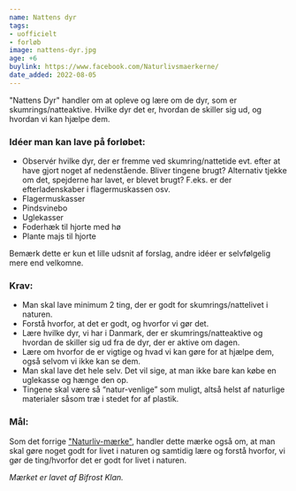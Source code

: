 ```yaml
---
name: Nattens dyr
tags:
- uofficielt
- forløb
image: nattens-dyr.jpg
age: +6
buylink: https://www.facebook.com/Naturlivsmaerkerne/
date_added: 2022-08-05
---
```

"Nattens Dyr" handler om at opleve og lære om de dyr, som er skumrings/natteaktive. Hvilke dyr det er, hvordan de skiller sig ud, og hvordan vi kan hjælpe dem. 

### Idéer man kan lave på forløbet: 
* Observér hvilke dyr, der er fremme ved skumring/nattetide evt. efter at have gjort noget af nedenstående. Bliver tingene brugt? Alternativ tjekke om det, spejderne har lavet, er blevet brugt? F.eks. er der efterladenskaber i flagermuskassen osv.
* Flagermuskasser
* Pindsvinebo
* Uglekasser
* Foderhæk til hjorte med hø
* Plante majs til hjorte

Bemærk dette er kun et lille udsnit af forslag, andre idéer er selvfølgelig mere end velkomne.

### Krav:
* Man skal lave minimum 2 ting, der er godt for skumrings/nattelivet i naturen. 
* Forstå hvorfor, at det er godt, og hvorfor vi gør det.  
* Lære hvilke dyr, vi har i Danmark, der er skumrings/natteaktive og hvordan de skiller sig ud fra de dyr, der er aktive om dagen.  
* Lære om hvorfor de er vigtige og hvad vi kan gøre for at hjælpe dem, også selvom vi ikke kan se dem. 
* Man skal lave det hele selv. Det vil sige, at man ikke bare kan købe en uglekasse og hænge den op.  
* Tingene skal være så “natur-venlige” som muligt, altså helst af naturlige materialer såsom træ i stedet for af plastik. 

### Mål:
Som det forrige ["Naturliv-mærke"](/m/naturliv), handler dette mærke også om, at man skal gøre noget godt for livet i naturen og samtidig lære og forstå hvorfor, vi gør de ting/hvorfor det er godt for livet i naturen. 

*Mærket er lavet af Bifrost Klan.*
